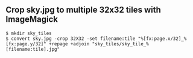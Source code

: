 ## Crop sky.jpg to multiple 32x32 tiles with ImageMagick

```
$ mkdir sky_tiles
$ convert sky.jpg -crop 32X32 -set filename:tile "%[fx:page.x/32]_%[fx:page.y/32]" +repage +adjoin "sky_tiles/sky_tile_%[filename:tile].jpg"
```
